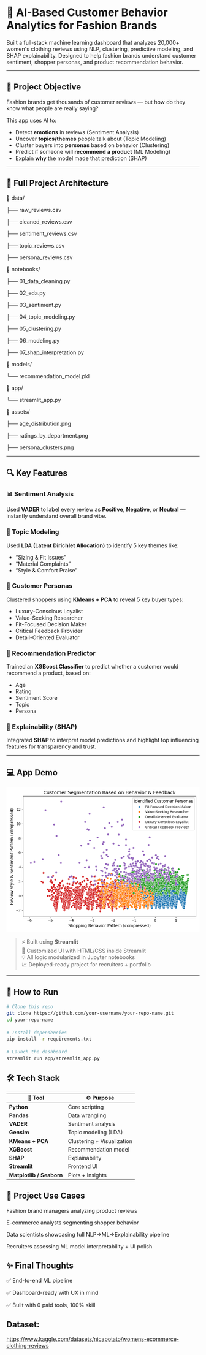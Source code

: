 # 💄 AI-Based Customer Behavior Analytics for Fashion Brands

Built a full-stack machine learning dashboard that analyzes 20,000+ women's clothing reviews using NLP, clustering, predictive modeling, and SHAP explainability. Designed to help fashion brands understand customer sentiment, shopper personas, and product recommendation behavior.

---

## 🎯 Project Objective

Fashion brands get thousands of customer reviews — but how do they know what people are really saying?

This app uses AI to:
- Detect **emotions** in reviews (Sentiment Analysis)
- Uncover **topics/themes** people talk about (Topic Modeling)
- Cluster buyers into **personas** based on behavior (Clustering)
- Predict if someone will **recommend a product** (ML Modeling)
- Explain **why** the model made that prediction (SHAP)

---

## 🧱 Full Project Architecture
📁 data/

├── raw_reviews.csv 

├── cleaned_reviews.csv


├── sentiment_reviews.csv

├── topic_reviews.csv

├── persona_reviews.csv

📁 notebooks/

├── 01_data_cleaning.py

├── 02_eda.py

├── 03_sentiment.py

├── 04_topic_modeling.py

├── 05_clustering.py

├── 06_modeling.py

├── 07_shap_interpretation.py

📁 models/

└── recommendation_model.pkl

📁 app/

└── streamlit_app.py

📁 assets/

├── age_distribution.png

├── ratings_by_department.png

├── persona_clusters.png


---

## 🔍 Key Features

### 📊 Sentiment Analysis
Used **VADER** to label every review as **Positive**, **Negative**, or **Neutral** — instantly understand overall brand vibe.

### 🧵 Topic Modeling
Used **LDA (Latent Dirichlet Allocation)** to identify 5 key themes like:
- “Sizing & Fit Issues”
- “Material Complaints”
- “Style & Comfort Praise”

### 👗 Customer Personas
Clustered shoppers using **KMeans + PCA** to reveal 5 key buyer types:
- Luxury-Conscious Loyalist
- Value-Seeking Researcher
- Fit-Focused Decision Maker
- Critical Feedback Provider
- Detail-Oriented Evaluator

### 🔮 Recommendation Predictor
Trained an **XGBoost Classifier** to predict whether a customer would recommend a product, based on:
- Age
- Rating
- Sentiment Score
- Topic
- Persona

### 🧠 Explainability (SHAP)
Integrated **SHAP** to interpret model predictions and highlight top influencing features for transparency and trust.

---

## 💻 App Demo

![Demo Screenshot](assets/persona_clusters.png) <!-- Replace with demo GIF or app screenshot -->

> ⚡ Built using **Streamlit**  
> 🎨 Customized UI with HTML/CSS inside Streamlit  
> 💡 All logic modularized in Jupyter notebooks  
> 📈 Deployed-ready project for recruiters + portfolio

---

## 🚀 How to Run

```bash
# Clone this repo
git clone https://github.com/your-username/your-repo-name.git
cd your-repo-name

# Install dependencies
pip install -r requirements.txt

# Launch the dashboard
streamlit run app/streamlit_app.py
```
## 🛠️ Tech Stack

| 🧰 Tool              | ⚙️ Purpose                    |
|----------------------|-------------------------------|
| **Python**           | Core scripting                |
| **Pandas**           | Data wrangling                |
| **VADER**            | Sentiment analysis            |
| **Gensim**           | Topic modeling (LDA)          |
| **KMeans + PCA**     | Clustering + Visualization    |
| **XGBoost**          | Recommendation model          |
| **SHAP**             | Explainability                |
| **Streamlit**        | Frontend UI                   |
| **Matplotlib / Seaborn** | Plots + Insights         |


## 🤝 Project Use Cases
Fashion brand managers analyzing product reviews

E-commerce analysts segmenting shopper behavior

Data scientists showcasing full NLP→ML→Explainability pipeline

Recruiters assessing ML model interpretability + UI polish

## ✨ Final Thoughts
✅ End-to-end ML pipeline

✅ Dashboard-ready with UX in mind

✅ Built with 0 paid tools, 100% skill

## Dataset:

https://www.kaggle.com/datasets/nicapotato/womens-ecommerce-clothing-reviews
